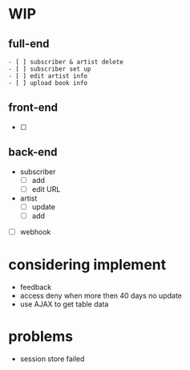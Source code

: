# WIP
## full-end
    - [ ] subscriber & artist delete
    - [ ] subscriber set up
    - [ ] edit artist info
    - [ ] upload book info
## front-end
- [ ]
## back-end
* subscriber
    - [ ] add
    - [ ] edit URL
* artist
    - [ ] update
    - [ ] add
- [ ] webhook

# considering implement
- feedback
- access deny when more then 40 days no update
- use AJAX to get table data

# problems
- session store failed